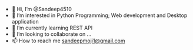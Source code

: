 - 👋 Hi, I’m @Sandeep4510
- 👀 I’m interested in Python Programming; Web development and Desktop application
- 🌱 I’m currently learning REST API
- 💞️ I’m looking to collaborate on ...
- 📫 How to reach me sandeepmoji1@gmail.com

<!---
Sandeep4510/Sandeep4510 is a ✨ special ✨ repository because its `README.md` (this file) appears on your GitHub profile.
You can click the Preview link to take a look at your changes.
--->

